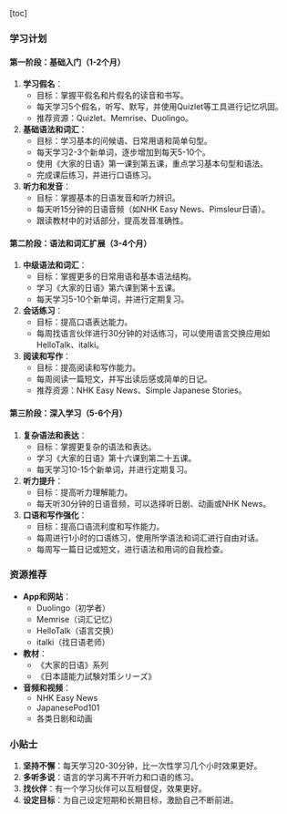 [toc]

### 学习计划

#### 第一阶段：基础入门（1-2个月）

1. **学习假名**：
   - 目标：掌握平假名和片假名的读音和书写。
   - 每天学习5个假名，听写、默写，并使用Quizlet等工具进行记忆巩固。
   - 推荐资源：Quizlet、Memrise、Duolingo。
2. **基础语法和词汇**：
   - 目标：学习基本的问候语、日常用语和简单句型。
   - 每天学习2-3个新单词，逐步增加到每天5-10个。
   - 使用《大家的日语》第一课到第五课，重点学习基本句型和语法。
   - 完成课后练习，并进行口语练习。
3. **听力和发音**：
   - 目标：掌握基本的日语发音和听力辨识。
   - 每天听15分钟的日语音频（如NHK Easy News、Pimsleur日语）。
   - 跟读教材中的对话部分，提高发音准确性。

#### 第二阶段：语法和词汇扩展（3-4个月）

1. **中级语法和词汇**：
   - 目标：掌握更多的日常用语和基本语法结构。
   - 学习《大家的日语》第六课到第十五课。
   - 每天学习5-10个新单词，并进行定期复习。
2. **会话练习**：
   - 目标：提高口语表达能力。
   - 每周找语言伙伴进行30分钟的对话练习，可以使用语言交换应用如HelloTalk、italki。
3. **阅读和写作**：
   - 目标：提高阅读和写作能力。
   - 每周阅读一篇短文，并写出读后感或简单的日记。
   - 推荐资源：NHK Easy News、Simple Japanese Stories。

#### 第三阶段：深入学习（5-6个月）

1. **复杂语法和表达**：
   - 目标：掌握更复杂的语法和表达。
   - 学习《大家的日语》第十六课到第二十五课。
   - 每天学习10-15个新单词，并进行定期复习。
2. **听力提升**：
   - 目标：提高听力理解能力。
   - 每天听30分钟的日语音频，可以选择听日剧、动画或NHK News。
3. **口语和写作强化**：
   - 目标：提高口语流利度和写作能力。
   - 每周进行1小时的口语练习，使用所学语法和词汇进行自由对话。
   - 每周写一篇日记或短文，进行语法和用词的自我检查。

### 资源推荐

- **App和网站**：
  - Duolingo（初学者）
  - Memrise（词汇记忆）
  - HelloTalk（语言交换）
  - italki（找日语老师）
- **教材**：
  - 《大家的日语》系列
  - 《日本語能力試験対策シリーズ》
- **音频和视频**：
  - NHK Easy News
  - JapanesePod101
  - 各类日剧和动画

### 小贴士

1. **坚持不懈**：每天学习20-30分钟，比一次性学习几个小时效果更好。
2. **多听多说**：语言的学习离不开听力和口语的练习。
3. **找伙伴**：有一个学习伙伴可以互相督促，效果更好。
4. **设定目标**：为自己设定短期和长期目标，激励自己不断前进。